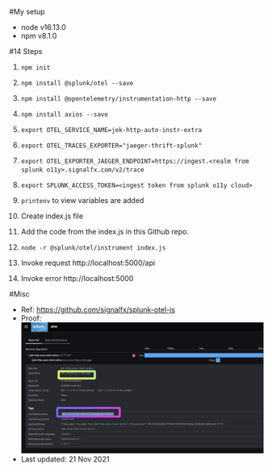 #My setup
- node v16.13.0
- npm v8.1.0

#14 Steps
1. `npm init`


2. `npm install @splunk/otel --save`


3. `npm install @opentelemetry/instrumentation-http --save`


4. `npm install axios --save`


5. `export OTEL_SERVICE_NAME=jek-http-auto-instr-extra`


6. `export OTEL_TRACES_EXPORTER="jaeger-thrift-splunk"`


7. `export OTEL_EXPORTER_JAEGER_ENDPOINT=https://ingest.<realm from splunk o11y>.signalfx.com/v2/trace`


8. `export SPLUNK_ACCESS_TOKEN=<ingest token from splunk o11y cloud>`


9. `printenv` to view variables are added


10. Create index.js file


11. Add the code from the index.js in this Github repo.


12. `node -r @splunk/otel/instrument index.js`


13. Invoke request http://localhost:5000/api


14. Invoke error http://localhost:5000

#Misc

- Ref: https://github.com/signalfx/splunk-otel-js
- Proof: ![proof](proof.png "working proof")
- Last updated: 21 Nov 2021
